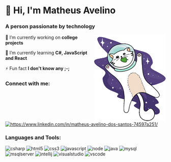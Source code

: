 <h1>🌌 Hi, I'm Matheus Avelino</h1>
<h3>A person passionate by technology</h3>
<img src="banner.gif" width="225px" align="right" >

🔭 I’m currently working on **college projects**

🌱 I’m currently learning **C#, JavaScript and React**

⚡ Fun fact **I don't know any ;-;**

<h3 align="left">Connect with me:</h3>
<p align="left">
<a href="https://www.linkedin.com/in/matheus-avelino-dos-santos-74597a251/" target="_blank"><img align="center" src="https://raw.githubusercontent.com/rahuldkjain/github-profile-readme-generator/master/src/images/icons/Social/linked-in-alt.svg" alt="https://www.linkedin.com/in/matheus-avelino-dos-santos-74597a251/" height="30" width="40" /></a>
</p>

<h3 align="left">Languages and Tools:</h3>
<div>
  <img src="https://cdn.jsdelivr.net/gh/devicons/devicon/icons/csharp/csharp-original.svg" title="csharp" alt="csharp" width="45" height="42"/>
  <img src="https://cdn.jsdelivr.net/gh/devicons/devicon/icons/html5/html5-original.svg" title="html5" alt="html5" width="40" height="40"/>
  <img src="https://cdn.jsdelivr.net/gh/devicons/devicon/icons/css3/css3-original.svg" title="css3" alt="css3" width="40" height="40"/>
  <img src="https://cdn.jsdelivr.net/gh/devicons/devicon@latest/icons/javascript/javascript-original.svg" title="javascript" alt="javascript" width="40" height="40"/>
  <img src="https://cdn.jsdelivr.net/gh/devicons/devicon@latest/icons/nodejs/nodejs-original.svg" title="node" alt="node" width="40" height="40"/>
  <img src="https://cdn.jsdelivr.net/gh/devicons/devicon@latest/icons/java/java-original.svg" title="java" alt="java" width="40" height="40"/>
  <img src="https://cdn.jsdelivr.net/gh/devicons/devicon@latest/icons/mysql/mysql-original.svg" title="mysql" alt="mysql" width="40" height="40"/>
  <img src="https://cdn.jsdelivr.net/gh/devicons/devicon@latest/icons/microsoftsqlserver/microsoftsqlserver-original.svg" title="msqlserver" alt="msqlserver" width="40" height="40"/>
  <img src="https://cdn.jsdelivr.net/gh/devicons/devicon@latest/icons/intellij/intellij-original.svg" title="intellij" alt="intellij" width="40" height="40"/>    
  <img src="https://cdn.jsdelivr.net/gh/devicons/devicon@latest/icons/visualstudio/visualstudio-original.svg" title="visualstudio" alt="visualstudio" width="40" height="40"/>
  <img src="https://cdn.jsdelivr.net/gh/devicons/devicon/icons/vscode/vscode-original.svg" title="vscode" alt="vscode" width="40" height="40"/>
</div>


